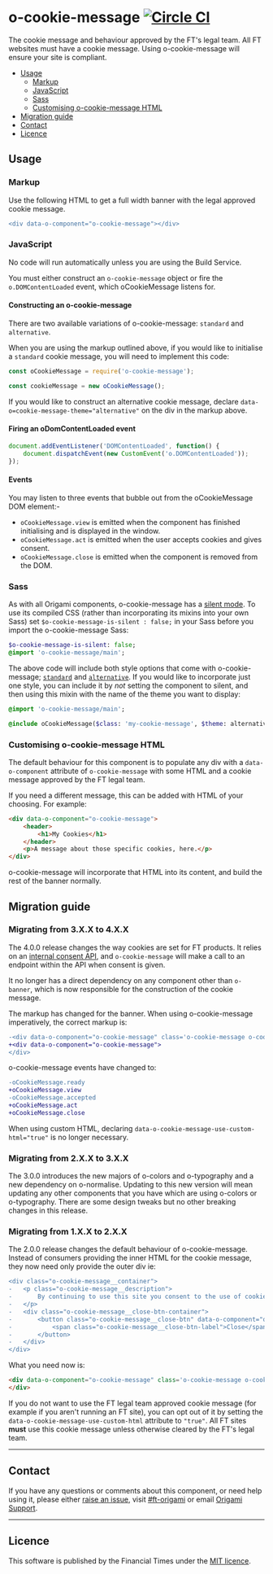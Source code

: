 o-cookie-message [![Circle CI](https://circleci.com/gh/Financial-Times/o-cookie-message/tree/master.svg?style=svg)](https://circleci.com/gh/Financial-Times/o-cookie-message/tree/master)
=================

The cookie message and behaviour approved by the FT's legal team.
All FT websites must have a cookie message. Using o-cookie-message will ensure your site is compliant.

- [Usage](#usage)
	- [Markup](#markup)
	- [JavaScript](#javascript)
	- [Sass](#sass)
	- [Customising o-cookie-message HTML](customising-o-cookie-message-html)
- [Migration guide](#migration-guide)
- [Contact](#contact)
- [Licence](#licence)

## Usage

### Markup

Use the following HTML to get a full width banner with the legal approved cookie message.

```diff
<div data-o-component="o-cookie-message"></div>
```

### JavaScript

No code will run automatically unless you are using the Build Service.

You must either construct an `o-cookie-message` object or fire the `o.DOMContentLoaded` event, which oCookieMessage listens for.

#### Constructing an o-cookie-message

There are two available variations of o-cookie-message: `standard` and `alternative`.

When you are using the markup outlined above, if you would like to initialise a `standard` cookie message, you will need to implement this code:
```js
const oCookieMessage = require('o-cookie-message');

const cookieMessage = new oCookieMessage();
```
If you would like to construct an alternative cookie message, declare `data-o=cookie-message-theme="alternative"` on the div in the markup above.

#### Firing an oDomContentLoaded event

```js
document.addEventListener('DOMContentLoaded', function() {
	document.dispatchEvent(new CustomEvent('o.DOMContentLoaded'));
});
```

#### Events

You may listen to three events that bubble out from the oCookieMessage DOM element:-

- `oCookieMessage.view` is emitted when the component has finished initialising and is displayed in the window.
- `oCookieMessage.act` is emitted when the user accepts cookies and gives consent.
- `oCookieMessage.close` is emitted when the component is removed from the DOM.

### Sass

As with all Origami components, o-cookie-message has a [silent mode](http://origami.ft.com/docs/syntax/scss/#silent-styles). To use its compiled CSS (rather than incorporating its mixins into your own Sass) set `$o-cookie-message-is-silent : false;` in your Sass before you import the o-cookie-message Sass:

```sass
$o-cookie-message-is-silent: false;
@import 'o-cookie-message/main';
```

The above code will include both style options that come with o-cookie-message; [`standard`](https://registry.origami.ft.com/components/o-cookie-message#demo-approved-cookie-banner) and [`alternative`](https://registry.origami.ft.com/components/o-cookie-message#demo-approved-alternative-cookie-banner). If you would like to incorporate just one style, you can include it by _not_ setting the component to silent, and then using this mixin with the name of the theme you want to display:

```sass
@import 'o-cookie-message/main';

@include oCookieMessage($class: 'my-cookie-message', $theme: alternative);
```

### Customising o-cookie-message HTML

The default behaviour for this component is to populate any div with a `data-o-component` attribute of `o-cookie-message` with some HTML and a cookie message approved by the FT legal team.

If you need a different message, this can be added with HTML of your choosing. For example:
```html
<div data-o-component="o-cookie-message">
	<header>
		<h1>My Cookies</h1>
	</header>
	<p>A message about those specific cookies, here.</p>
</div>
```
o-cookie-message will incorporate that HTML into its content, and build the rest of the banner normally.

## Migration guide
### Migrating from 3.X.X to 4.X.X
The 4.0.0 release changes the way cookies are set for FT products. It relies on an [internal consent API](https://github.com/Financial-Times/next-consent-proxy/), and `o-cookie-message` will make a call to an endpoint within the API when consent is given.

It no longer has a direct dependency on any component other than `o-banner`, which is now responsible for the construction of the cookie message.

The markup has changed for the banner. When using o-cookie-message imperatively, the correct markup is:
```diff
-<div data-o-component="o-cookie-message" class='o-cookie-message o-cookie-message--banner-centric'>
+<div data-o-component="o-cookie-message">
</div>
```

o-cookie-message events have changed to:
```diff
-oCookieMessage.ready
+oCookieMessage.view
-oCookieMessage.accepted
+oCookieMessage.act
+oCookieMessage.close
```
When using custom HTML, declaring `data-o-cookie-message-use-custom-html="true"` is no longer necessary.

### Migrating from 2.X.X to 3.X.X
The 3.0.0 introduces the new majors of o-colors and o-typography and a new dependency on o-normalise. Updating to this new version will mean updating any other components that you have which are using o-colors or o-typography.
There are some design tweaks but no other breaking changes in this release.

### Migrating from 1.X.X to 2.X.X

The 2.0.0 release changes the default behaviour of o-cookie-message. Instead of consumers providing the inner HTML for the cookie message, they now need only provide the outer div ie:

```diff
<div class="o-cookie-message__container">
-	<p class="o-cookie-message__description">
-		By continuing to use this site you consent to the use of cookies on your device as described in our <a href="http://help.ft.com/tools-services/how-the-ft-manages-cookies-on-its-websites/">cookie policy</a> unless you have disabled them. You can change your <a href="http://help.ft.com/help/legal-privacy/cookies/how-to-mange-cookies/">cookie settings</a> at any time but parts of our site will not function correctly without them.
-	</p>
-	<div class="o-cookie-message__close-btn-container">
-		<button class="o-cookie-message__close-btn" data-o-component="o-cookie-message-close">
-			<span class="o-cookie-message__close-btn-label">Close</span>
-		</button>
-	</div>
</div>
```

What you need now is:

```html
<div data-o-component="o-cookie-message" class='o-cookie-message o-cookie-message--banner-centric'>
</div>
```

If you do not want to use the FT legal team approved cookie message (for example if you aren't running an FT site), you can opt out of it by setting the `data-o-cookie-message-use-custom-html` attribute to `"true"`. All FT sites **must** use this cookie message unless otherwise cleared by the FT's legal team.

---

## Contact

If you have any questions or comments about this component, or need help using it, please either [raise an issue](https://github.com/Financial-Times/o-cookie-message/issues), visit [#ft-origami](https://financialtimes.slack.com/messages/ft-origami/) or email [Origami Support](mailto:origami-support@ft.com).

----

## Licence

This software is published by the Financial Times under the [MIT licence](http://opensource.org/licenses/MIT).
